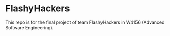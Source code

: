 # FlashyHackers

This repo is for the final project of team FlashyHackers in W4156 (Advanced Software Engineering).
